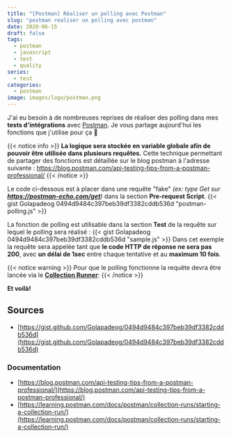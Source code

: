 ```yaml
---
title: "[Postman] Réaliser un polling avec Postman"
slug: "postman realiser un polling avec postman"
date: 2020-06-15
draft: false
tags:
  - postman
  - javascript
  - test
  - quality
series:
  - test
categories:
  - postman
image: images/logo/postman.png
---
```


J'ai eu besoin à de nombreuses reprises de réaliser des polling dans mes **tests d'intégrations** avec [Postman](https://www.postman.com/). Je vous partage aujourd'hui les fonctions que j'utilise pour ça :beers:

{{< notice info >}}
**La logique sera stockée en variable globale afin de pouvoir être utilisée dans plusieurs requêtes.**
Cette technique permettant de partager des fonctions est détaillée sur le blog postman à l'adresse suivante : https://blog.postman.com/api-testing-tips-from-a-postman-professional/
{{< /notice >}}

Le code ci-dessous est à placer dans une requête "fake" _(ex: type Get sur **https://postman-echo.com/get**)_ dans la section **Pre-request Script**.
{{< gist Golapadeog 0494d9484c397beb39df3382cddb536d "postman-polling.js" >}}

La fonction de polling est utilisable dans la section **Test** de la requête sur lequel le polling sera réalisé :
{{< gist Golapadeog 0494d9484c397beb39df3382cddb536d "sample.js" >}}
Dans cet exemple la requête sera appelée tant que **le code HTTP de réponse ne sera pas 200**, avec **un délai de 1sec** entre chaque tentative et au **maximum 10 fois**.

{{< notice warning >}}
Pour que le polling fonctionne la requête devra être lancée via le **[Collection Runner](https://learning.postman.com/docs/postman/collection-runs/starting-a-collection-run/)**:
{{< /notice >}}

**Et voilà!**

## Sources

- [https://gist.github.com/Golapadeog/0494d9484c397beb39df3382cddb536d](https://gist.github.com/Golapadeog/0494d9484c397beb39df3382cddb536d)

### Documentation

- [https://blog.postman.com/api-testing-tips-from-a-postman-professional/](https://blog.postman.com/api-testing-tips-from-a-postman-professional/)
- [https://learning.postman.com/docs/postman/collection-runs/starting-a-collection-run/](https://learning.postman.com/docs/postman/collection-runs/starting-a-collection-run/)